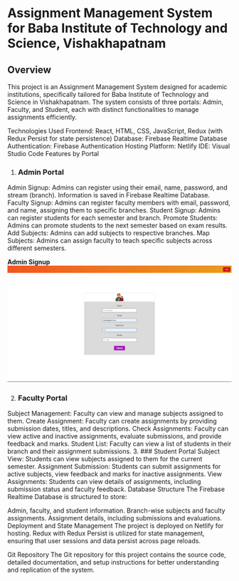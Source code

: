 # Assignment Management System for Baba Institute of Technology and Science, Vishakhapatnam
## Overview
This project is an Assignment Management System designed for academic institutions, specifically tailored for Baba Institute of Technology and Science in Vishakhapatnam. The system consists of three portals: Admin, Faculty, and Student, each with distinct functionalities to manage assignments efficiently.

Technologies Used
Frontend: React, HTML, CSS, JavaScript, Redux (with Redux Persist for state persistence)
Database: Firebase Realtime Database
Authentication: Firebase Authentication
Hosting Platform: Netlify
IDE: Visual Studio Code
Features by Portal
1. ### Admin Portal
Admin Signup: Admins can register using their email, name, password, and stream (branch). Information is saved in Firebase Realtime Database.
Faculty Signup: Admins can register faculty members with email, password, and name, assigning them to specific branches.
Student Signup: Admins can register students for each semester and branch.
Promote Students: Admins can promote students to the next semester based on exam results.
Add Subjects: Admins can add subjects to respective branches.
Map Subjects: Admins can assign faculty to teach specific subjects across different semesters.

__Admin Signup__
![Admin Signup](screenshots/admin/admin%20signup.png)

2. ### Faculty Portal
Subject Management: Faculty can view and manage subjects assigned to them.
Create Assignment: Faculty can create assignments by providing submission dates, titles, and descriptions.
Check Assignments: Faculty can view active and inactive assignments, evaluate submissions, and provide feedback and marks.
Student List: Faculty can view a list of students in their branch and their assignment submissions.
3. ### Student Portal
Subject View: Students can view subjects assigned to them for the current semester.
Assignment Submission: Students can submit assignments for active subjects, view feedback and marks for inactive assignments.
View Assignments: Students can view details of assignments, including submission status and faculty feedback.
Database Structure
The Firebase Realtime Database is structured to store:

Admin, faculty, and student information.
Branch-wise subjects and faculty assignments.
Assignment details, including submissions and evaluations.
Deployment and State Management
The project is deployed on Netlify for hosting. Redux with Redux Persist is utilized for state management, ensuring that user sessions and data persist across page reloads.

Git Repository
The Git repository for this project contains the source code, detailed documentation, and setup instructions for better understanding and replication of the system.